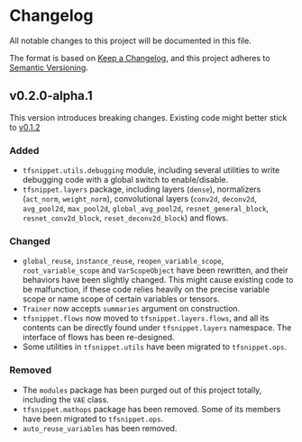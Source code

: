 # Changelog
All notable changes to this project will be documented in this file.

The format is based on [Keep a Changelog](https://keepachangelog.com/en/1.0.0/),
and this project adheres to [Semantic Versioning](https://semver.org/spec/v2.0.0.html).

## v0.2.0-alpha.1
This version introduces breaking changes. Existing code might better stick to [v0.1.2](https://github.com/haowen-xu/tfsnippet/tree/v0.1.2)

### Added
- `tfsnippet.utils.debugging` module, including several utilities to write debugging code with a global switch to enable/disable.
- `tfsnippet.layers` package, including layers (`dense`), normalizers (`act_norm`, `weight_norm`), convolutional layers (`conv2d`, `deconv2d`, `avg_pool2d`, `max_pool2d`, `global_avg_pool2d`, `resnet_general_block`, `resnet_conv2d_block`, `reset_deconv2d_block`) and flows.

### Changed
- `global_reuse`, `instance_reuse`, `reopen_variable_scope`, `root_variable_scope` and `VarScopeObject` have been rewritten, and their behaviors have been slightly changed.  This might cause existing code to be malfunction, if these code relies heavily on the precise variable scope or name scope of certain variables or tensors.
- `Trainer` now accepts `summaries` argument on construction.
- `tfsnippet.flows` now moved to `tfsnippet.layers.flows`, and all its contents
  can be directly found under `tfsnippet.layers` namespace.  The interface of flows has been re-designed.
- Some utilities in `tfsnippet.utils` have been migrated to `tfsnippet.ops`.

### Removed
- The `modules` package has been purged out of this project totally, including the `VAE` class.
- `tfsnippet.mathops` package has been removed.  Some of its members have been migrated to `tfsnippet.ops`.
- `auto_reuse_variables` has been removed.
